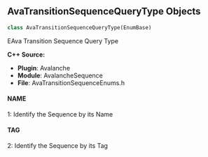 ## AvaTransitionSequenceQueryType Objects

```python
class AvaTransitionSequenceQueryType(EnumBase)
```

EAva Transition Sequence Query Type

**C++ Source:**

- **Plugin**: Avalanche
- **Module**: AvalancheSequence
- **File**: AvaTransitionSequenceEnums.h

<a id="unreal.AvaTransitionSequenceQueryType.NAME"></a>

#### NAME

1: Identify the Sequence by its Name

<a id="unreal.AvaTransitionSequenceQueryType.TAG"></a>

#### TAG

2: Identify the Sequence by its Tag

<a id="unreal.AvaAnchors"></a>